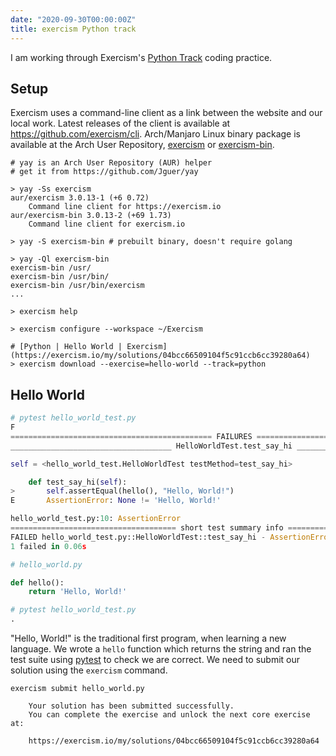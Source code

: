```yaml
---
date: "2020-09-30T00:00:00Z"
title: exercism Python track
---
```

I am working through Exercism's [Python Track](https://exercism.io/my/tracks/python) coding practice. 

## Setup
Exercism uses a command-line client as a link between the website and our local work. Latest releases of the client is available at https://github.com/exercism/cli. Arch/Manjaro Linux binary package is available at the Arch User Repository, [exercism](https://aur.archlinux.org/packages/exercism/) or [exercism-bin](https://aur.archlinux.org/packages/exercism-bin/).

<!--more-->

``` shell
# yay is an Arch User Repository (AUR) helper 
# get it from https://github.com/Jguer/yay

> yay -Ss exercism
aur/exercism 3.0.13-1 (+6 0.72) 
    Command line client for https://exercism.io
aur/exercism-bin 3.0.13-2 (+69 1.73) 
    Command line client for exercism.io

> yay -S exercism-bin # prebuilt binary, doesn't require golang

> yay -Ql exercism-bin
exercism-bin /usr/
exercism-bin /usr/bin/
exercism-bin /usr/bin/exercism
...

> exercism help

> exercism configure --workspace ~/Exercism

# [Python | Hello World | Exercism](https://exercism.io/my/solutions/04bcc66509104f5c91ccb6cc39280a64)
> exercism download --exercise=hello-world --track=python
```

## Hello World

``` python
# pytest hello_world_test.py 
F                                                                                            [100%]
============================================= FAILURES =============================================
____________________________________ HelloWorldTest.test_say_hi ____________________________________

self = <hello_world_test.HelloWorldTest testMethod=test_say_hi>

    def test_say_hi(self):
>       self.assertEqual(hello(), "Hello, World!")
E       AssertionError: None != 'Hello, World!'

hello_world_test.py:10: AssertionError
===================================== short test summary info ======================================
FAILED hello_world_test.py::HelloWorldTest::test_say_hi - AssertionError: None != 'Hello, World!'
1 failed in 0.06s

# hello_world.py

def hello():
    return 'Hello, World!'

# pytest hello_world_test.py 
.                                                                                            [100%]
```

"Hello, World!" is the traditional first program, when learning a new language. We wrote a `hello` function which returns the string and ran the test suite using [pytest](https://docs.pytest.org/en/stable/) to check we are correct. We need to submit our solution using the `exercism` command. 

``` shell
exercism submit hello_world.py

    Your solution has been submitted successfully.
    You can complete the exercise and unlock the next core exercise at:

    https://exercism.io/my/solutions/04bcc66509104f5c91ccb6cc39280a64
```
